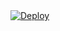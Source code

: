 <!DOCTYPE html>
<html>
    <a
    href="https://heroku.com/deploy?template=https://github.com/ugorwx/fsub">
      <img src="https://www.herokucdn.com/deploy/button.svg" alt="Deploy">
    </a>
</html>